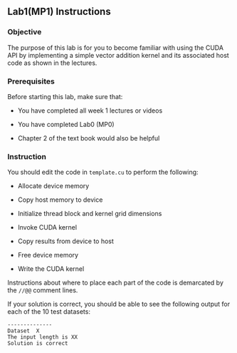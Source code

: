 

## Lab1(MP1) Instructions

### Objective

The purpose of this lab is for you to become familiar with using the CUDA API by implementing a simple vector addition kernel 
and its associated host code as shown in the lectures.

### Prerequisites

Before starting this lab, make sure that:

* You have completed all week 1 lectures or videos

* You have completed Lab0 (MP0)

* Chapter 2 of the text book would also be helpful

### Instruction

You should edit the code in `template.cu` to perform the following:

* Allocate device memory

* Copy host memory to device

* Initialize thread block and kernel grid dimensions

* Invoke CUDA kernel

* Copy results from device to host

* Free device memory

* Write the CUDA kernel

Instructions about where to place each part of the code is
demarcated by the `//@@` comment lines.

If your solution is correct, you should be able to see the following
output for each of the 10 test datasets:
```
--------------
Dataset  X
The input length is XX
Solution is correct
```


